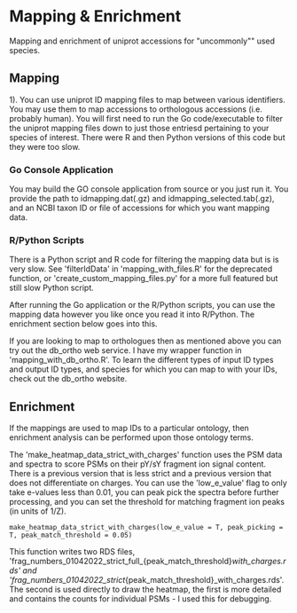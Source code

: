 # Mapping & Enrichment

Mapping and enrichment of uniprot accessions for "uncommonly"" used species.

## Mapping

1). You can use uniprot ID mapping files to map between various identifiers. You may use them to map accessions to orthologous accessions (i.e. probably human). You will first need to run the Go code/executable to filter the uniprot mapping files down to just those entriesd pertaining to your species of interest. There were R and then Python versions of this code but they were too slow.

### Go Console Application
You may build the GO console application from source or you just run it.
You provide the path to idmapping.dat(.gz) and idmapping_selected.tab(.gz), and an NCBI taxon ID or file of accessions for which you want mapping data.

### R/Python Scripts
There is a Python script and R code for filtering the mapping data but is is very slow. See 'filterIdData' in 'mapping_with_files.R' for the deprecated function, or 'create_custom_mapping_files.py' for a more full featured but still slow Python script.

After running the Go application or the R/Python scripts, you can use the mapping data however you like once you read it into R/Python. The enrichment section below goes into this.

If you are looking to map to orthologues then as mentioned above you can try out the db_ortho web service. I have my wrapper function in 'mapping_with_db_ortho.R'. To learn the different types of input ID types and output ID types, and species for which you can map to with your IDs, check out the db_ortho website.




## Enrichment
If the mappings are used to map IDs to a particular ontology, then enrichment analysis can be performed upon those ontology terms.


The 'make_heatmap_data_strict_with_charges' function uses the PSM data and spectra to score PSMs on their pY/sY fragment ion signal content.
There is a previous version that is less strict and a previous version that does not differentiate on charges.
You can use the 'low_e_value' flag to only take e-values less than 0.01, you can peak pick the spectra before further processing, and you can 
set the threshold for matching fragment ion peaks (in units of 1/Z).

    make_heatmap_data_strict_with_charges(low_e_value = T, peak_picking = T, peak_match_threshold = 0.05)
    
This function writes two RDS files, 'frag_numbers_01042022_strict_full_{peak_match_threshold}_with_charges.rds' and 'frag_numbers_01042022_strict_{peak_match_threshold}_with_charges.rds'. The second is used directly to draw the heatmap, the first is more detailed and contains the counts for individual PSMs - I used this for debugging.




 

